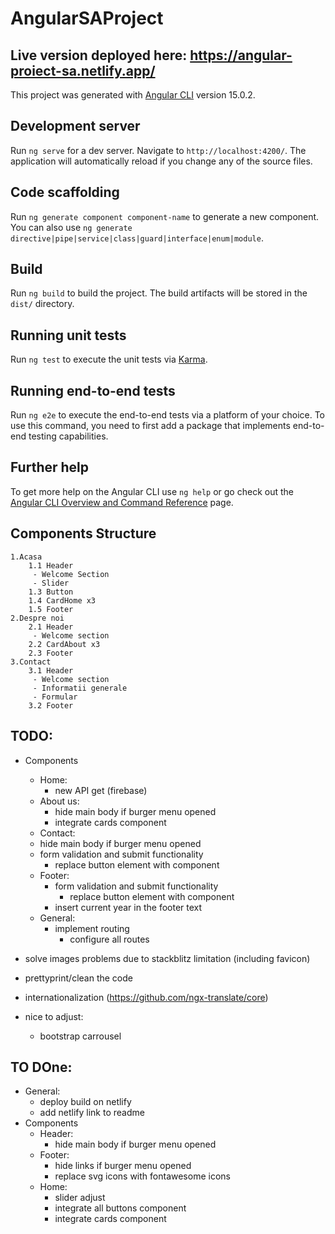 # AngularSAProject

## Live version deployed here: https://angular-proiect-sa.netlify.app/

This project was generated with [Angular CLI](https://github.com/angular/angular-cli) version 15.0.2.

## Development server

Run `ng serve` for a dev server. Navigate to `http://localhost:4200/`. The application will automatically reload if you change any of the source files.

## Code scaffolding

Run `ng generate component component-name` to generate a new component. You can also use `ng generate directive|pipe|service|class|guard|interface|enum|module`.

## Build

Run `ng build` to build the project. The build artifacts will be stored in the `dist/` directory.

## Running unit tests

Run `ng test` to execute the unit tests via [Karma](https://karma-runner.github.io).

## Running end-to-end tests

Run `ng e2e` to execute the end-to-end tests via a platform of your choice. To use this command, you need to first add a package that implements end-to-end testing capabilities.

## Further help

To get more help on the Angular CLI use `ng help` or go check out the [Angular CLI Overview and Command Reference](https://angular.io/cli) page.

## Components Structure

    1.Acasa
    	1.1 Header
    	 - Welcome Section
    	 - Slider
    	1.3 Button
    	1.4 CardHome x3
    	1.5 Footer
    2.Despre noi
    	2.1 Header
    	 - Welcome section
    	2.2 CardAbout x3
    	2.3 Footer
    3.Contact
    	3.1 Header
    	 - Welcome section
    	 - Informatii generale
    	 - Formular
    	3.2 Footer


## TODO:

- Components
	- Home:
		- new API get (firebase)
	- About us:
		- hide main body if burger menu opened
		- integrate cards component
	- Contact:
  	- hide main body if burger menu opened
  	- form validation and submit functionality
  	  - replace button element with component
  - Footer:
  	- form validation and submit functionality
  		- replace button element with component
    - insert current year in the footer text
  - General:
   	- implement routing
   		- configure all routes

- solve images problems due to stackblitz limitation (including favicon)
- prettyprint/clean the code
- internationalization (https://github.com/ngx-translate/core)

- nice to adjust:
	- bootstrap carrousel

## TO DOne:
- General:
	- deploy build on netlify
	- add netlify link to readme
- Components
	- Header:
		- hide main body if burger menu opened
	- Footer:
		- hide links if burger menu opened
		- replace svg icons with fontawesome icons
	- Home:
		- slider adjust
		- integrate all buttons component
		- integrate cards component
